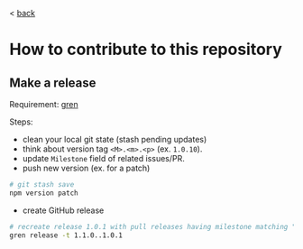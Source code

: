 < [back](./README.md)

# How to contribute to this repository

## Make a release

Requirement: [gren](https://github.com/github-tools/github-release-notes)

Steps:
* clean your local git state (stash pending updates) 
* think about version tag `<M>.<m>.<p>` (ex. `1.0.10`).
* update `Milestone` field of related issues/PR.
* push new version (ex. for a patch)
```bash
# git stash save
npm version patch
```
* create GitHub release
```bash
# recreate release 1.0.1 with pull releases having milestone matching "v1.0.1"
gren release -t 1.1.0..1.0.1
```
